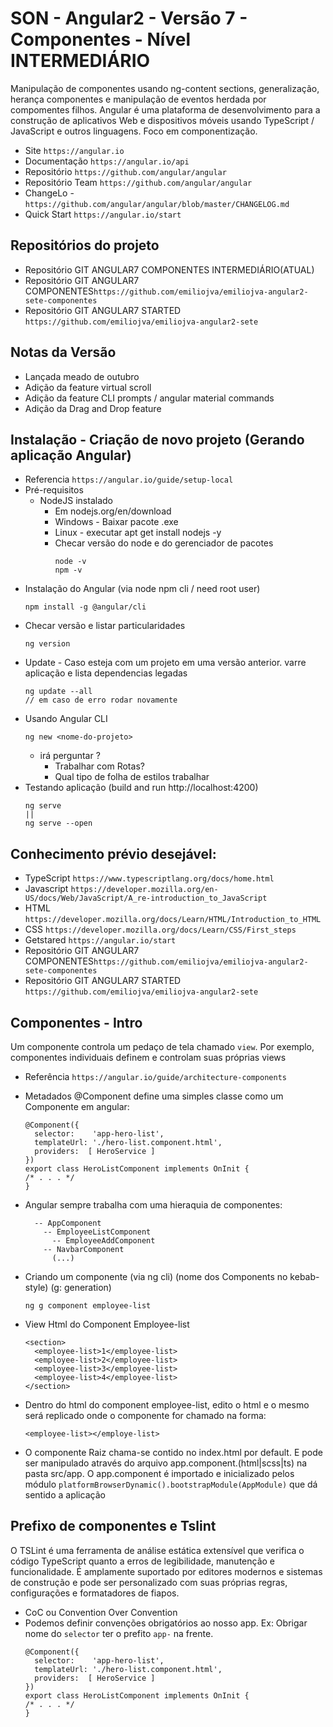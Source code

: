 # SON - Angular2 - Versão 7 - Componentes - Nível INTERMEDIÁRIO
  Manipulação de componentes usando ng-content sections, generalização, herança componentes e manipulação de eventos herdada por compomentes filhos.
  Angular é uma plataforma de desenvolvimento para a construção de aplicativos Web e dispositivos móveis usando TypeScript / JavaScript e outros linguagens. Foco em componentização.
  - Site ```https://angular.io```
  - Documentação ```https://angular.io/api```
  - Repositório ```https://github.com/angular/angular```
  - Repositório Team ```https://github.com/angular/angular```
  - ChangeLo - ```https://github.com/angular/angular/blob/master/CHANGELOG.md```
  - Quick Start ```https://angular.io/start```

## Repositórios do projeto
- Repositório GIT ANGULAR7 COMPONENTES INTERMEDIÁRIO(ATUAL)
- Repositório GIT ANGULAR7 COMPONENTES```https://github.com/emiliojva/emiliojva-angular2-sete-componentes```  
- Repositório GIT ANGULAR7 STARTED ```https://github.com/emiliojva/emiliojva-angular2-sete```  
  

## Notas da Versão 
  - Lançada meado de outubro
  - Adição da feature virtual scroll
  - Adição da feature CLI prompts / angular material commands
  - Adição da Drag and Drop feature
  
## Instalação - Criação de novo projeto (Gerando aplicação Angular)
  - Referencia ```https://angular.io/guide/setup-local```
  - Pré-requisitos
    - NodeJS instalado
      * Em nodejs.org/en/download 
      * Windows - Baixar pacote .exe
      * Linux - executar apt get install nodejs -y  
      * Checar versão do node e do gerenciador de pacotes
        ```
        node -v
        npm -v 
        ```
  - Instalação do Angular (via node npm cli / need root user)
    ```
    npm install -g @angular/cli
    ```
  - Checar versão e listar particularidades
    ```
    ng version
    ```
  - Update - Caso esteja com um projeto em uma versão anterior. varre aplicação e lista dependencias legadas
    ```
    ng update --all 
    // em caso de erro rodar novamente
    ```
  - Usando Angular CLI
    ```
    ng new <nome-do-projeto>
    ```
    - irá perguntar ?
      * Trabalhar com Rotas?
      * Qual tipo de folha de estilos trabalhar
  - Testando aplicação (build and run http://localhost:4200)
    ```
    ng serve
    ||
    ng serve --open
    ```


## Conhecimento prévio desejável:
  * TypeScript ```https://www.typescriptlang.org/docs/home.html```
  * Javascript ```https://developer.mozilla.org/en-US/docs/Web/JavaScript/A_re-introduction_to_JavaScript```
  * HTML ```https://developer.mozilla.org/docs/Learn/HTML/Introduction_to_HTML```
  * CSS ```https://developer.mozilla.org/docs/Learn/CSS/First_steps```
  * Getstared ```https://angular.io/start```
  * Repositório GIT ANGULAR7 COMPONENTES```https://github.com/emiliojva/emiliojva-angular2-sete-componentes```  
  * Repositório GIT ANGULAR7 STARTED ```https://github.com/emiliojva/emiliojva-angular2-sete```  
  
  
## Componentes - Intro
  Um componente controla um pedaço de tela chamado ```view```. Por exemplo, componentes individuais definem e controlam suas próprias views
  - Referência ```https://angular.io/guide/architecture-components```
  - Metadados @Component define uma simples classe como um Componente em angular:
    ```
    @Component({
      selector:    'app-hero-list',
      templateUrl: './hero-list.component.html',
      providers:  [ HeroService ]
    })
    export class HeroListComponent implements OnInit {
    /* . . . */
    }
    ```
  - Angular sempre trabalha com uma hieraquia de componentes:
    ```
      -- AppComponent
        -- EmployeeListComponent
          -- EmployeeAddComponent
        -- NavbarComponent
          (...)
    ```
  
  - Criando um componente (via ng cli) (nome dos Components no kebab-style) (g: generation)
    ```
    ng g component employee-list
    ```
  - View Html do Component Employee-list
    ```
    <section>
      <employee-list>1</employee-list>
      <employee-list>2</employee-list>
      <employee-list>3</employee-list>
      <employee-list>4</employee-list>
    </section>
    ```
  - Dentro do html do component employee-list, edito o html e o mesmo será replicado onde o componente for chamado na forma:
    ```
    <employee-list></employe-list>
    ```
  - O componente Raiz chama-se <app-root></app-root> contido no index.html por default. E pode ser manipulado através do arquivo app.component.(html|scss|ts) na pasta src/app. O app.component é importado e inicializado pelos módulo ```platformBrowserDynamic().bootstrapModule(AppModule)``` que dá sentido a aplicação



## Prefixo de componentes e Tslint
  O TSLint é uma ferramenta de análise estática extensível que verifica o código TypeScript quanto a erros de legibilidade, manutenção e funcionalidade. É amplamente suportado por editores modernos e sistemas de construção e pode ser personalizado com suas próprias regras, configurações e formatadores de fiapos.
  - CoC ou Convention Over Convention
  - Podemos definir convenções obrigatórios ao nosso app. Ex: Obrigar nome do ```selector``` ter o prefito ```app-``` na frente. 
    ```
    @Component({
      selector:    'app-hero-list',
      templateUrl: './hero-list.component.html',
      providers:  [ HeroService ]
    })
    export class HeroListComponent implements OnInit {
    /* . . . */
    }
    ```
    

